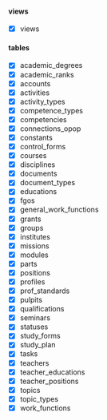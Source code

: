 #### views
- [x] views

#### tables
- [x] academic_degrees
- [x] academic_ranks
- [x] accounts
- [x] activities
- [x] activity_types
- [x] competence_types
- [x] competencies
- [x] connections_opop
- [x] constants
- [x] control_forms
- [x] courses
- [x] disciplines
- [x] documents
- [x] document_types
- [x] educations
- [x] fgos
- [x] general_work_functions
- [x] grants
- [x] groups
- [x] institutes
- [x] missions
- [x] modules
- [x] parts
- [x] positions
- [x] profiles
- [x] prof_standards
- [x] pulpits
- [x] qualifications
- [x] seminars
- [x] statuses
- [x] study_forms
- [x] study_plan
- [x] tasks
- [x] teachers
- [x] teacher_educations
- [x] teacher_positions
- [x] topics
- [x] topic_types
- [x] work_functions